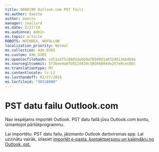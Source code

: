 ```yaml
---
title: 9000199 Outlook.com PST faili
ms.author: daeite
author: daeite
manager: joallard
ms.date: 2/27/19
ms.audience: Admin
ms.topic: article
ROBOTS: NOINDEX, NOFOLLOW
localization_priority: Normal
ms.collection: Adm_O365
ms.custom: Adm_O365
ms.openlocfilehash: c451a3f5c88d1debb9af8949d1a832d812eb4b9e
ms.sourcegitcommit: 5f3bee4a07b811d434c58d44604de257e8cec0bc
ms.translationtype: MT
ms.contentlocale: lv-LV
ms.lasthandoff: 02/27/2019
ms.locfileid: "30318080"
---
```

# <a name="pst-data-files-in-outlookcom"></a>PST datu failu Outlook.com

Nav iespējams importēt Outlook. PST datu failā jūsu Outlook.com kontu, izmantojot pārlūkprogrammu.

Lai importētu. PST datu failu, jāizmanto Outlook darbvirsmas app. Lai uzzinātu vairāk, izlasiet [importēt e-pasta, kontaktpersonu un kalendāru no Outlook. pst.](https://support.office.com/article/431a8e9a-f99f-4d5f-ae48-ded54b3440ac)